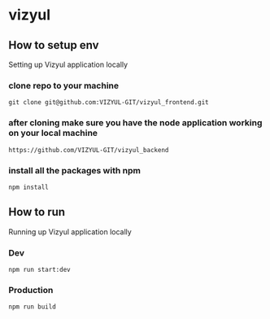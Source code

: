 # vizyul

## How to setup env
Setting up Vizyul application locally

### clone repo to your machine

`git clone git@github.com:VIZYUL-GIT/vizyul_frontend.git`

### after cloning make sure you have the node application working on your local machine

`https://github.com/VIZYUL-GIT/vizyul_backend`

### install all the packages with npm

`npm install`


## How to run
Running up Vizyul application locally

### Dev  

`npm run start:dev`

### Production

`npm run build`

